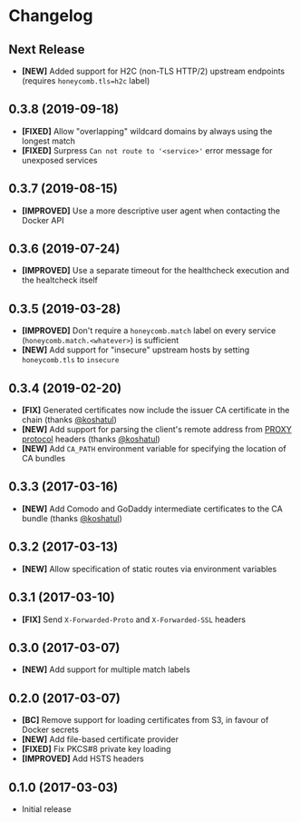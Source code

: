 # Changelog

## Next Release

- **[NEW]** Added support for H2C (non-TLS HTTP/2) upstream endpoints (requires `honeycomb.tls=h2c` label)

## 0.3.8 (2019-09-18)

- **[FIXED]** Allow "overlapping" wildcard domains by always using the longest match
- **[FIXED]** Surpress `Can not route to '<service>'` error message for unexposed services

## 0.3.7 (2019-08-15)

- **[IMPROVED]** Use a more descriptive user agent when contacting the Docker API

## 0.3.6 (2019-07-24)

- **[IMPROVED]** Use a separate timeout for the healthcheck execution and the healtcheck itself

## 0.3.5 (2019-03-28)

- **[IMPROVED]** Don't require a `honeycomb.match` label on every service (`honeycomb.match.<whatever>`) is sufficient
- **[NEW]** Add support for "insecure" upstream hosts by setting `honeycomb.tls` to `insecure`

## 0.3.4 (2019-02-20)

- **[FIX]** Generated certificates now include the issuer CA certificate in the chain (thanks [@koshatul])
- **[NEW]** Add support for parsing the client's remote address from [PROXY protocol](https://www.haproxy.org/download/1.8/doc/proxy-protocol.txt) headers (thanks [@koshatul])
- **[NEW]** Add `CA_PATH` environment variable for specifying the location of CA bundles

## 0.3.3 (2017-03-16)

- **[NEW]** Add Comodo and GoDaddy intermediate certificates to the CA bundle (thanks [@koshatul])

## 0.3.2 (2017-03-13)

- **[NEW]** Allow specification of static routes via environment variables

## 0.3.1 (2017-03-10)

- **[FIX]** Send `X-Forwarded-Proto` and `X-Forwarded-SSL` headers

## 0.3.0 (2017-03-07)

- **[NEW]** Add support for multiple match labels

## 0.2.0 (2017-03-07)

- **[BC]** Remove support for loading certificates from S3, in favour of Docker secrets
- **[NEW]** Add file-based certificate provider
- **[FIXED]** Fix PKCS#8 private key loading
- **[IMPROVED]** Add HSTS headers

## 0.1.0 (2017-03-03)

- Initial release

[@koshatul]: https://github.com/koshatul
